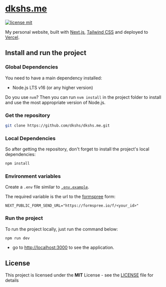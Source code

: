 # [dkshs.me](https://dkshs.me)

[![license mit](https://img.shields.io/badge/licence-MIT-6C47FF)](LICENSE)

My personal website, built with [Next.js](https://nextjs.org/), [Tailwind CSS](https://tailwindcss.com/) and deployed to [Vercel](https://vercel.com/).

## Install and run the project

### Global Dependencies

You need to have a main dependency installed:

- Node.js LTS v16 (or any higher version)

Do you use `nvm`? Then you can run `nvm install` in the project folder to install and use the most appropriate version of Node.js.

### Get the repository

```bash
git clone https://github.com/dkshs/dkshs.me.git
```

### Local Dependencies

So after getting the repository, don't forget to install the project's local dependencies:

```bash
npm install
```

### Environment variables

Create a `.env` file similar to [`.env.example`](./.env.example).

The required variable is the url to the [formspree](https://formspree.io/) form:

```env
NEXT_PUBLIC_FORM_SEND_URL="https://formspree.io/f/<your_id>"
```

### Run the project

To run the project locally, just run the command below:

```bash
npm run dev
```

- go to <http://localhost:3000> to see the application.

## License

This project is licensed under the **MIT** License - see the [LICENSE](./LICENSE) file for details
